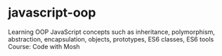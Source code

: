 # javascript-oop
Learning OOP JavaScript concepts such as inheritance, polymorphism, abstraction, encapsulation, objects, prototypes, ES6 classes, ES6 tools
Course: Code with Mosh
